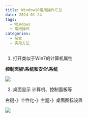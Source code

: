 ```yaml
---
title: Window10常用操作汇总
date: 2024-01-24
tags:
  - Windows
  - 常用操作
categories:
  - 杂文
  - 实用方法
---
```




1. 打开类似于Win7的计算机属性

**控制面板\系统和安全\系统**

![](https://jsd.cdn.zzko.cn/gh/hfshaobing/picx-images-hosting@master/20240124/Snipaste_2024-01-24_18-56-16.1v4bn7fvyjeo.webp)

2. 桌面显示 计算机、控制面板等

右键-》个性化-》主题-》桌面图标设置

![](https://jsd.cdn.zzko.cn/gh/hfshaobing/picx-images-hosting@master/20240124/Snipaste_2024-01-24_18-58-22.17gwl5u19l1c.webp)